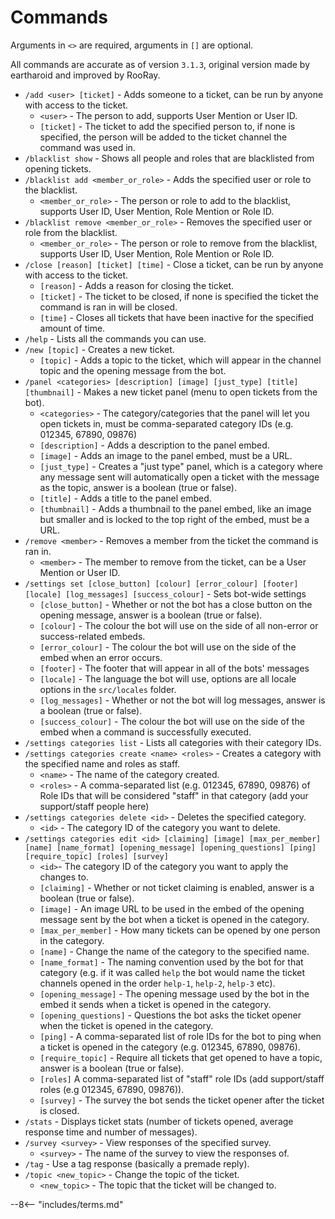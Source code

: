 # Commands

Arguments in `<>` are required, arguments in `[]` are optional.

All commands are accurate as of version `3.1.3`, original version made by eartharoid and improved by RooRay.

- `/add <user> [ticket]` - Adds someone to a ticket, can be run by anyone with access to the ticket.
	- `<user>` - The person to add, supports User Mention or User ID.
	- `[ticket]` - The ticket to add the specified person to, if none is specified, the person will be added to the ticket channel the command was used in.
- `/blacklist show` - Shows all people and roles that are blacklisted from opening tickets.
- `/blacklist add <member_or_role>` - Adds the specified user or role to the blacklist.
	- `<member_or_role>` - The person or role to add to the blacklist, supports User ID, User Mention, Role Mention or Role ID.
- `/blacklist remove <member_or_role>` - Removes the specified user or role from the blacklist.
	- `<member_or_role>` - The person or role to remove from the blacklist, supports User ID, User Mention, Role Mention or Role ID.
- `/close [reason] [ticket] [time]` - Close a ticket, can be run by anyone with access to the ticket.
	- `[reason]` - Adds a reason for closing the ticket.
	- `[ticket]` - The ticket to be closed, if none is specified the ticket the command is ran in will be closed.
	- `[time]` - Closes all tickets that have been inactive for the specified amount of time.
- `/help` - Lists all the commands you can use.
- `/new [topic]` - Creates a new ticket.
	- `[topic]` - Adds a topic to the ticket, which will appear in the channel topic and the opening message from the bot.
- `/panel <categories> [description] [image] [just_type] [title] [thumbnail]` - Makes a new ticket panel (menu to open tickets from the bot).
	- `<categories>` - The category/categories that the panel will let you open tickets in, must be comma-separated category IDs (e.g. 012345, 67890, 09876)
	- `[description]` - Adds a description to the panel embed.
	- `[image]` - Adds an image to the panel embed, must be a URL.
	- `[just_type]` - Creates a "just type" panel, which is a category where any message sent will automatically open a ticket with the message as the topic, answer is a boolean (true or false).
	- `[title]` - Adds a title to the panel embed.
	- `[thumbnail]` - Adds a thumbnail to the panel embed, like an image but smaller and is locked to the top right of the embed, must be a URL.
- `/remove <member>` - Removes a member from the ticket the command is ran in.
	- `<member>` - The member to remove from the ticket, can be a User Mention or User ID.
- `/settings set [close_button] [colour] [error_colour] [footer] [locale] [log_messages] [success_colour]` - Sets bot-wide settings
	- `[close_button]` - Whether or not the bot has a close button on the opening message, answer is a boolean (true or false).
	- `[colour]` - The colour the bot will use on the side of all non-error or success-related embeds.
	- `[error_colour]` - The colour the bot will use on the side of the embed when an error occurs.
	- `[footer]` - The footer that will appear in all of the bots' messages
	- `[locale]` - The language the bot will use, options are all locale options in the `src/locales` folder.
	- `[log_messages]` - Whether or not the bot will log messages, answer is a boolean (true or false).
	- `[success_colour]` - The colour the bot will use on the side of the embed when a command is successfully executed.
- `/settings categories list` - Lists all categories with their category IDs.
- `/settings categories create <name> <roles>` - Creates a category with the specified name and roles as staff.
	- `<name>` - The name of the category created.
	- `<roles>` - A comma-separated list (e.g. 012345, 67890, 09876) of Role IDs that will be considered "staff" in that category (add your support/staff people here)
- `/settings categories delete <id>` - Deletes the specified category.
	- `<id>` - The category ID of the category you want to delete.
- `/settings categories edit <id> [claiming] [image] [max_per_member] [name] [name_format] [opening_message] [opening_questions] [ping] [require_topic] [roles] [survey]`
	- `<id>`- The category ID of the category you want to apply the changes to.
	- `[claiming]` - Whether or not ticket claiming is enabled, answer is a boolean (true or false).
	- `[image]` - An image URL to be used in the embed of the opening message sent by the bot when a ticket is opened in the category.
	- `[max_per_member]` - How many tickets can be opened by one person in the category.
	- `[name]` - Change the name of the category to the specified name.
	- `[name_format]` - The naming convention used by the bot for that category (e.g. if it was called `help` the bot would name the ticket channels opened in the order `help-1`, `help-2`, `help-3` etc).
	- `[opening_message]` - The opening message used by the bot in the embed it sends when a ticket is opened in the category.
	- `[opening_questions]` - Questions the bot asks the ticket opener when the ticket is opened in the category.
	- `[ping]` - A comma-separated list of role IDs for the bot to ping when a ticket is opened in the category (e.g. 012345, 67890, 09876).
	- `[require_topic]` - Require all tickets that get opened to have a topic, answer is a boolean (true or false).
	- `[roles]` A comma-separated list of "staff" role IDs (add support/staff roles (e.g 012345, 67890, 09876)).
	- `[survey]` - The survey the bot sends the ticket opener after the ticket is closed.
- `/stats` - Displays ticket stats (number of tickets opened, average response time and number of messages).
- `/survey <survey>` - View responses of the specified survey.
	- `<survey>` - The name of the survey to view the responses of.
- `/tag` - Use a tag response (basically a premade reply).
- `/topic <new_topic>` - Change the topic of the ticket.
	- `<new_topic>` - The topic that the ticket will be changed to.

<!-- do not delete -->
--8<-- "includes/terms.md"
<!-- /do not delete -->
